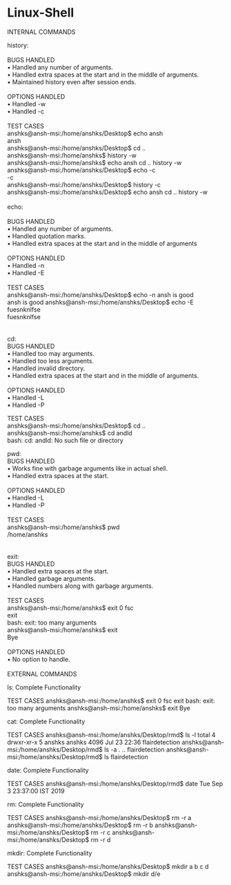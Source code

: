 # Linux-Shell

INTERNAL COMMANDS

history:<br />
	<br />
BUGS HANDLED<br />
• Handled any number of arguments.<br />
• Handled extra spaces at the start and in the middle of arguments.<br />
• Maintained history even after session ends.<br />
       <br />
OPTIONS HANDLED<br />
• Handled -w<br />
• Handled -c<br />
<br />
TEST CASES<br />
anshks@ansh-msi:/home/anshks/Desktop$ echo ansh <br />
ansh <br />
anshks@ansh-msi:/home/anshks/Desktop$ cd ..<br />
anshks@ansh-msi:/home/anshks$ history -w<br />
anshks@ansh-msi:/home/anshks$ echo ansh cd .. history -w<br />
anshks@ansh-msi:/home/anshks/Desktop$ echo -c<br />
-c <br />
anshks@ansh-msi:/home/anshks/Desktop$ history -c<br />
anshks@ansh-msi:/home/anshks/Desktop$ echo ansh cd .. history -w<br />
<br />
echo:<br />
<br />
BUGS HANDLED<br />
• Handled any number of arguments.<br />
• Handled quotation marks.<br />
• Handled extra spaces at the start and in the middle of arguments<br />
       <br />
OPTIONS HANDLED<br />
• Handled -n<br />
• Handled -E<br />
<br />
TEST CASES<br />
anshks@ansh-msi:/home/anshks/Desktop$ echo -n ansh is good<br />
ansh is good anshks@ansh-msi:/home/anshks/Desktop$ echo -E fuesnknlfse<br />
fuesnknlfse<br />
      <br />
      <br />
cd:<br />
BUGS HANDLED<br />
• Handled too may arguments.<br />
• Handled too less arguments.<br />
• Handled invalid directory.<br />
• Handled extra spaces at the start and in the middle of arguments.<br />
       <br />
OPTIONS HANDLED<br />
• Handled -L<br />
• Handled -P<br />

TEST CASES<br />
	anshks@ansh-msi:/home/anshks/Desktop$ cd ..<br />
	anshks@ansh-msi:/home/anshks$ cd andld<br />
	bash: cd: andld: No such file or directory<br />


pwd:<br />
BUGS HANDLED<br />
• Works fine with garbage arguments like in actual shell.<br />
• Handled extra spaces at the start.<br />
       <br />
OPTIONS HANDLED<br />
• Handled -L<br />
• Handled -P<br />
<br />
TEST CASES<br />
	anshks@ansh-msi:/home/anshks$ pwd<br />
	/home/anshks<br />
<br />
<br />
exit:<br />
BUGS HANDLED<br />
• Handled extra spaces at the start.<br />
• Handled garbage arguments.<br />
• Handled numbers along with garbage arguments. <br />
<br />
TEST CASES<br />
	anshks@ansh-msi:/home/anshks$ exit 0 fsc<br />
	exit<br />
	bash: exit: too many arguments<br />
	anshks@ansh-msi:/home/anshks$ exit<br />
	Bye<br />
       <br />
OPTIONS HANDLED<br />
• No option to handle.<br />
<br />
EXTERNAL COMMANDS

ls:
Complete Functionality

TEST CASES
	anshks@ansh-msi:/home/anshks$ exit 0 fsc
	exit
	bash: exit: too many arguments
	anshks@ansh-msi:/home/anshks$ exit
	Bye
   
   
cat:
Complete Functionality

TEST CASES
	anshks@ansh-msi:/home/anshks/Desktop/rmd$ ls -l
	total 4
	drwxr-xr-x 5 anshks anshks 4096 Jul 23 22:36 flairdetection
	anshks@ansh-msi:/home/anshks/Desktop/rmd$ ls -a
	.  ..  flairdetection
	anshks@ansh-msi:/home/anshks/Desktop/rmd$ ls
	flairdetection


date:
Complete Functionality

TEST CASES
	anshks@ansh-msi:/home/anshks/Desktop/rmd$ date
	Tue Sep  3 23:37:00 IST 2019


rm:
Complete Functionality

TEST CASES
	anshks@ansh-msi:/home/anshks/Desktop$ rm -r a
	anshks@ansh-msi:/home/anshks/Desktop$ rm -r b
	anshks@ansh-msi:/home/anshks/Desktop$ rm -r c
	anshks@ansh-msi:/home/anshks/Desktop$ rm -r d


mkdir:
Complete Functionality

TEST CASES
	anshks@ansh-msi:/home/anshks/Desktop$ mkdir a b c d
	anshks@ansh-msi:/home/anshks/Desktop$ mkdir d/e

